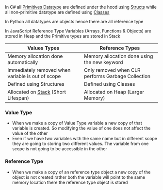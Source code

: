 In C# all [Primitives Datatype](../Fundamental%20Concepts/Primitives%20Datatype.md) are defined under the hood using [Structs](../Object%20Oriented%20Concepts/Structs.md) while all non-primitive datatype are defined using [Classes](../Object%20Oriented%20Concepts/CSharp%20Classes.md)

In Python all datatypes are objects hence there are all reference type 

In JavaScript Reference Type Variables (Arrays, Functions & Objects) are stored in Heap and the Primitive types are stored in Stack

| Values Types                                                                                                  | Reference Types                                   |
| ------------------------------------------------------------------------------------------------------------- | ------------------------------------------------- |
| Memory allocation done automatically                                                                          | Memory allocation done using the new keyword      |
| Immediately removed when variable is out of scope                                                             | Only removed when CLR performs Garbage Collection |
| Defined using Structures                                                                                      | Defined using Classes                             |
| Allocated on [Stack](../../../Data%20Structures%20&%20Algorithms/Data%20Structures/Stack.md) (Short Lifespan) | Allocated on Heap (Larger Memory)                 |

### Value Type

* When we make a copy of Value Type variable a new copy of that variable is created. So modifying the value of one does not affect the value of the other
* Even if we have two variables with the same name but in different scope they are going to storing two different values. The variable from one scope is not going to be accessible in the other

### Reference Type

* When we make a copy of an reference type object a new copy of the object is not created rather both the variable will point to the same memory location there the reference type object is stored
